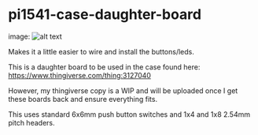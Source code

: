 # pi1541-case-daughter-board
image:
![alt text](https://raw.githubusercontent.com/ogg1e/pi1541-case-daughter-board/master/board.png)

Makes it a little easier to wire and install the buttons/leds.

This is a daughter board to be used in the case found here:
https://www.thingiverse.com/thing:3127040

However, my thingiverse copy is a WIP and will be uploaded once I get these boards back and ensure everything fits.

This uses standard 6x6mm push button switches and 1x4 and 1x8 2.54mm pitch headers.
